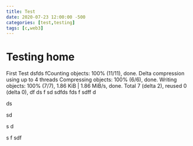 ```yaml
---
title: Test
date: 2020-07-23 12:00:00 -500
categories: [test,testing]
tags: [c,web3]
---
```



# Testing home


First Test
dsfds
fCounting objects: 100% (11/11), done.
Delta compression using up to 4 threads
Compressing objects: 100% (6/6), done.
Writing objects: 100% (7/7), 1.86 KiB | 1.86 MiB/s, done.
Total 7 (delta 2), reused 0 (delta 0),
df
ds
f
sd
sdfds
fds
f
sdff
d

ds

sd

s
d

s
f
sdf